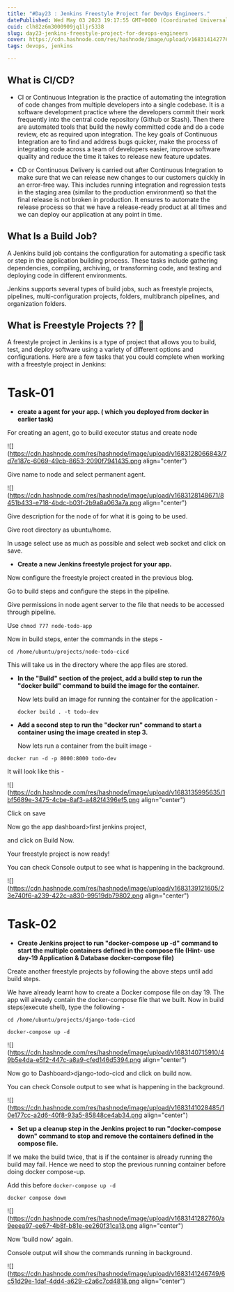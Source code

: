 ```yaml
---
title: "#Day23 : Jenkins Freestyle Project for DevOps Engineers."
datePublished: Wed May 03 2023 19:17:55 GMT+0000 (Coordinated Universal Time)
cuid: clh82z6m3000909jq1ljr5338
slug: day23-jenkins-freestyle-project-for-devops-engineers
cover: https://cdn.hashnode.com/res/hashnode/image/upload/v1683141427769/ec00e952-8920-4c15-8f0f-ea01cf57a843.jpeg
tags: devops, jenkins

---
```


## What is CI/CD?

* CI or Continuous Integration is the practice of automating the integration of code changes from multiple developers into a single codebase. It is a software development practice where the developers commit their work frequently into the central code repository (Github or Stash). Then there are automated tools that build the newly committed code and do a code review, etc as required upon integration. The key goals of Continuous Integration are to find and address bugs quicker, make the process of integrating code across a team of developers easier, improve software quality and reduce the time it takes to release new feature updates.
    
* CD or Continuous Delivery is carried out after Continuous Integration to make sure that we can release new changes to our customers quickly in an error-free way. This includes running integration and regression tests in the staging area (similar to the production environment) so that the final release is not broken in production. It ensures to automate the release process so that we have a release-ready product at all times and we can deploy our application at any point in time.
    

## What Is a Build Job?

A Jenkins build job contains the configuration for automating a specific task or step in the application building process. These tasks include gathering dependencies, compiling, archiving, or transforming code, and testing and deploying code in different environments.

Jenkins supports several types of build jobs, such as freestyle projects, pipelines, multi-configuration projects, folders, multibranch pipelines, and organization folders.

## What is Freestyle Projects ?? 🤔

A freestyle project in Jenkins is a type of project that allows you to build, test, and deploy software using a variety of different options and configurations. Here are a few tasks that you could complete when working with a freestyle project in Jenkins:

# Task-01

* **create a agent for your app. ( which you deployed from docker in earlier task)**
    

For creating an agent, go to build executor status and create node

![](https://cdn.hashnode.com/res/hashnode/image/upload/v1683128066843/7d7e187c-6069-49cb-8653-2090f7941435.png align="center")

Give name to node and select permanent agent.

![](https://cdn.hashnode.com/res/hashnode/image/upload/v1683128148671/8451b433-e718-4bdc-b03f-2b9a8a063a7a.png align="center")

Give description for the node of for what it is going to be used.

Give root directory as ubuntu/home.

In usage select use as much as possible and select web socket and click on save.

* **Create a new Jenkins freestyle project for your app.**
    

Now configure the freestyle project created in the previous blog.

Go to build steps and configure the steps in the pipeline.

Give permissions in node agent server to the file that needs to be accessed through pipeline.

Use `chmod 777 node-todo-app`

Now in build steps, enter the commands in the steps -

`cd /home/ubuntu/projects/node-todo-cicd`

This will take us in the directory where the app files are stored.

* **In the "Build" section of the project, add a build step to run the "docker build" command to build the image for the container.**
    
    Now lets build an image for running the container for the application -
    
    `docker build . -t todo-dev`
    
* **Add a second step to run the "docker run" command to start a container using the image created in step 3.**
    
    Now lets run a container from the built image -
    

`docker run -d -p 8000:8000 todo-dev`

It will look like this -

![](https://cdn.hashnode.com/res/hashnode/image/upload/v1683135995635/1bf5689e-3475-4cbe-8af3-a482f4396ef5.png align="center")

Click on save

Now go the app dashboard&gt;first jenkins project,

and click on Build Now.

Your freestyle project is now ready!

You can check Console output to see what is happening in the background.

![](https://cdn.hashnode.com/res/hashnode/image/upload/v1683139121605/23e740f6-a239-422c-a830-99519db79802.png align="center")

# Task-02

* **Create Jenkins project to run "docker-compose up -d" command to start the multiple containers defined in the compose file (Hint- use day-19 Application & Database docker-compose file)**
    

Create another freestyle projects by following the above steps until add build steps.

We have already learnt how to create a Docker compose file on day 19. The app will already contain the docker-compose file that we built. Now in build steps(execute shell), type the following -

`cd /home/ubuntu/projects/django-todo-cicd`

`docker-compose up -d`

![](https://cdn.hashnode.com/res/hashnode/image/upload/v1683140715910/49b5e4da-e5f2-447c-a8a9-cfed146d5394.png align="center")

Now go to Dashboard&gt;django-todo-cicd and click on build now.

You can check Console output to see what is happening in the background.

![](https://cdn.hashnode.com/res/hashnode/image/upload/v1683141028485/10e177cc-a2d6-40f8-93a5-85848ce4ab34.png align="center")

* **Set up a cleanup step in the Jenkins project to run "docker-compose down" command to stop and remove the containers defined in the compose file.**
    

If we make the build twice, that is if the container is already running the build may fail. Hence we need to stop the previous running container before doing docker compose-up.

Add this before `docker-compose up -d`

`docker compose down`

![](https://cdn.hashnode.com/res/hashnode/image/upload/v1683141282760/a9eeea97-ee67-4b8f-b81e-ee260f31ca13.png align="center")

Now 'build now' again.

Console output will show the commands running in background.

![](https://cdn.hashnode.com/res/hashnode/image/upload/v1683141246749/6c51d29e-1daf-4dd4-a629-c2a6c7cd4818.png align="center")
